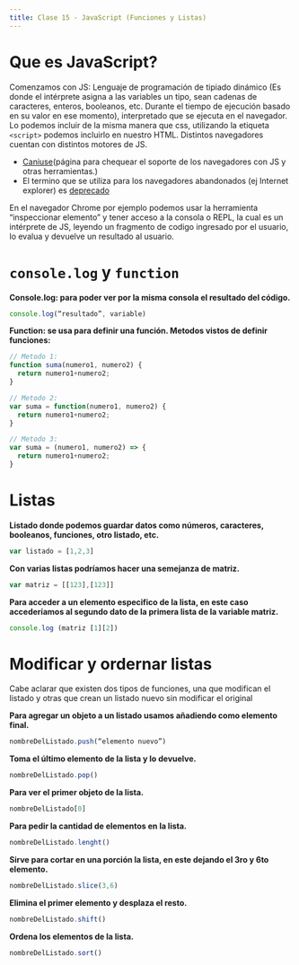 ```yaml
---
title: Clase 15 - JavaScript (Funciones y Listas)
---
```


# Que es JavaScript?

Comenzamos con JS: Lenguaje de programación de tipiado dinámico (Es donde el intérprete asigna a las variables un tipo, sean cadenas de caracteres, enteros, booleanos, etc. Durante el tiempo de ejecución basado en su valor en ese momento), interpretado que se ejecuta en el navegador.
Lo podemos incluir de la misma manera que css, utilizando la etiqueta `<script>` podemos incluirlo en nuestro HTML.
Distintos navegadores cuentan con distintos motores de JS.
  
  - [Caniuse](https://caniuse.com/)(página para chequear el soporte de los navegadores con JS y otras herramientas.)
  - El termino que se utiliza para los navegadores abandonados (ej Internet explorer) es [deprecado](https://es.wikipedia.org/wiki/Deprecaci%C3%B3n)
  
En el navegador Chrome por ejemplo podemos usar la herramienta “inspeccionar elemento” y tener acceso a la consola o REPL, la cual es un intérprete de JS, leyendo un fragmento de codigo ingresado por el usuario, lo evalua y devuelve un resultado al usuario.

# `console.log` y `function`

**Console.log: para poder ver por la misma consola el resultado del código.**

```js
console.log(“resultado”, variable)
```

**Function: se usa para definir una función. Metodos vistos de definir funciones:**

```js
// Metodo 1:
function suma(numero1, numero2) {
  return numero1+numero2; 
}

// Metodo 2:
var suma = function(numero1, numero2) {
  return numero1+numero2;
}

// Metodo 3:
var suma = (numero1, numero2) => {
  return numero1+numero2; 
}
```
  
# Listas

**Listado donde podemos guardar datos como números, caracteres, booleanos, funciones, otro listado, etc.**

```js
var listado = [1,2,3]
```

**Con varias listas podríamos hacer una semejanza de matriz.**

```js
var matriz = [[123],[123]] 
```

**Para acceder a un elemento especifico de la lista, en este caso accederíamos al segundo dato de la primera lista de la variable matriz.**

```js
console.log (matriz [1][2])
```

# Modificar y ordernar listas

Cabe aclarar que existen dos tipos de funciones, una que modifican el listado y otras que crean un listado nuevo sin modificar el original
  
**Para agregar un objeto a un listado usamos añadiendo como elemento final.**

```js
nombreDelListado.push(“elemento nuevo”) 
```

**Toma el último elemento de la lista y lo devuelve.**

```js
nombreDelListado.pop() 
```

**Para ver el primer objeto de la lista.**

```js
nombreDelListado[0] 
```

**Para pedir la cantidad de elementos en la lista.**

```js
nombreDelListado.lenght() 
```

**Sirve para cortar en una porción la lista, en este dejando el 3ro y 6to elemento.**

```js
nombreDelListado.slice(3,6)
```

**Elimina el primer elemento y desplaza el resto.** 

```js
nombreDelListado.shift() 
```

**Ordena los elementos de la lista.**

```js
nombreDelListado.sort() 
```
